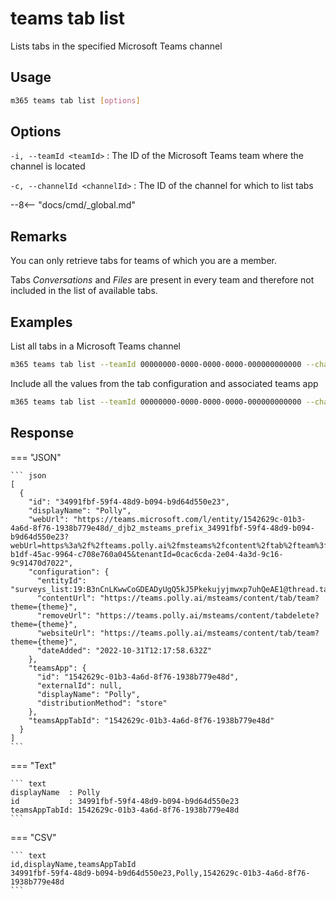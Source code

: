 # teams tab list

Lists tabs in the specified Microsoft Teams channel

## Usage

```sh
m365 teams tab list [options]
```

## Options

`-i, --teamId <teamId>`
: The ID of the Microsoft Teams team where the channel is located

`-c, --channelId <channelId>`
: The ID of the channel for which to list tabs

--8<-- "docs/cmd/_global.md"

## Remarks

You can only retrieve tabs for teams of which you are a member.

Tabs _Conversations_ and _Files_ are present in every team and therefore not included in the list of available tabs.

## Examples
  
List all tabs in a Microsoft Teams channel

```sh
m365 teams tab list --teamId 00000000-0000-0000-0000-000000000000 --channelId 19:00000000000000000000000000000000@thread.skype
```

Include all the values from the tab configuration and associated teams app

```sh
m365 teams tab list --teamId 00000000-0000-0000-0000-000000000000 --channelId 19:00000000000000000000000000000000@thread.skype --output json
```

## Response

=== "JSON"

    ``` json
    [
      {
        "id": "34991fbf-59f4-48d9-b094-b9d64d550e23",
        "displayName": "Polly",
        "webUrl": "https://teams.microsoft.com/l/entity/1542629c-01b3-4a6d-8f76-1938b779e48d/_djb2_msteams_prefix_34991fbf-59f4-48d9-b094-b9d64d550e23?webUrl=https%3a%2f%2fteams.polly.ai%2fmsteams%2fcontent%2ftab%2fteam%3ftheme%3d%7btheme%7d&label=Polly&context=%7b%0d%0a++%22canvasUrl%22%3a+%22https%3a%2f%2fteams.polly.ai%2fmsteams%2fcontent%2ftab%2fteam%3ftheme%3d%7btheme%7d%22%2c%0d%0a++%22channelId%22%3a+%2219%3aB3nCnLKwwCoGDEADyUgQ5kJ5Pkekujyjmwxp7uhQeAE1%40thread.tacv2%22%2c%0d%0a++%22subEntityId%22%3a+null%0d%0a%7d&groupId=aee5a2c9-b1df-45ac-9964-c708e760a045&tenantId=0cac6cda-2e04-4a3d-9c16-9c91470d7022",
        "configuration": {
          "entityId": "surveys_list:19:B3nCnLKwwCoGDEADyUgQ5kJ5Pkekujyjmwxp7uhQeAE1@thread.tacv2:ps67c9jyf3a30j2j5eum72",
          "contentUrl": "https://teams.polly.ai/msteams/content/tab/team?theme={theme}",
          "removeUrl": "https://teams.polly.ai/msteams/content/tabdelete?theme={theme}",
          "websiteUrl": "https://teams.polly.ai/msteams/content/tab/team?theme={theme}",
          "dateAdded": "2022-10-31T12:17:58.632Z"
        },
        "teamsApp": {
          "id": "1542629c-01b3-4a6d-8f76-1938b779e48d",
          "externalId": null,
          "displayName": "Polly",
          "distributionMethod": "store"
        },
        "teamsAppTabId": "1542629c-01b3-4a6d-8f76-1938b779e48d"
      }
    ]
    ```

=== "Text"

    ``` text
    displayName  : Polly
    id           : 34991fbf-59f4-48d9-b094-b9d64d550e23
    teamsAppTabId: 1542629c-01b3-4a6d-8f76-1938b779e48d
    ```

=== "CSV"

    ``` text
    id,displayName,teamsAppTabId
    34991fbf-59f4-48d9-b094-b9d64d550e23,Polly,1542629c-01b3-4a6d-8f76-1938b779e48d
    ```
